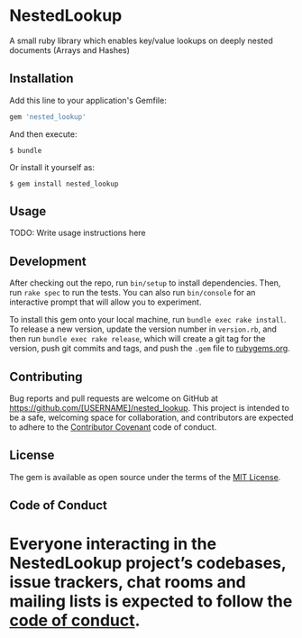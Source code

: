 # NestedLookup

A small ruby library which enables key/value lookups on deeply nested documents (Arrays and Hashes)

## Installation

Add this line to your application's Gemfile:

```ruby
gem 'nested_lookup'
```

And then execute:

    $ bundle

Or install it yourself as:

    $ gem install nested_lookup

## Usage

TODO: Write usage instructions here

## Development

After checking out the repo, run `bin/setup` to install dependencies. Then, run `rake spec` to run the tests. You can also run `bin/console` for an interactive prompt that will allow you to experiment.

To install this gem onto your local machine, run `bundle exec rake install`. To release a new version, update the version number in `version.rb`, and then run `bundle exec rake release`, which will create a git tag for the version, push git commits and tags, and push the `.gem` file to [rubygems.org](https://rubygems.org).

## Contributing

Bug reports and pull requests are welcome on GitHub at https://github.com/[USERNAME]/nested_lookup. This project is intended to be a safe, welcoming space for collaboration, and contributors are expected to adhere to the [Contributor Covenant](http://contributor-covenant.org) code of conduct.

## License

The gem is available as open source under the terms of the [MIT License](https://opensource.org/licenses/MIT).

## Code of Conduct

Everyone interacting in the NestedLookup project’s codebases, issue trackers, chat rooms and mailing lists is expected to follow the [code of conduct](https://github.com/[USERNAME]/nested_lookup/blob/master/CODE_OF_CONDUCT.md).
=======